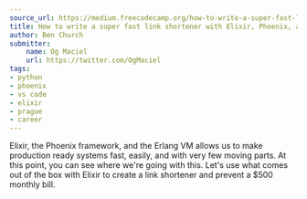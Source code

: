 ```yaml
---
source_url: https://medium.freecodecamp.org/how-to-write-a-super-fast-link-shortener-with-elixir-phoenix-and-mnesia-70ffa1564b3c
title: How to write a super fast link shortener with Elixir, Phoenix, and Mnesia
author: Ben Church
submitter:
    name: Og Maciel
    url: https://twitter.com/OgMaciel
tags:
- python
- phoenix
- vs code
- elixir
- prague
- career
---
```


Elixir, the Phoenix framework, and the Erlang VM allows us to make production ready systems fast, easily, and with very few moving parts. At this point, you can see where we're going with this. Let's use what comes out of the box with Elixir to create a link shortener and prevent a \$500 monthly bill.
